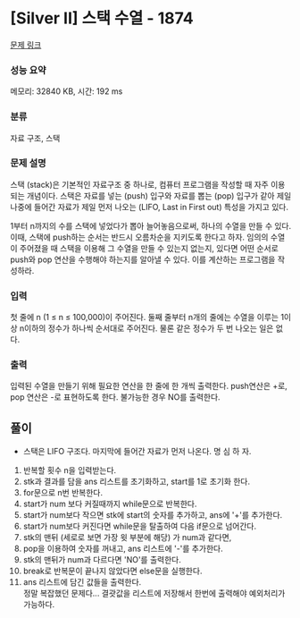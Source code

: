 # [Silver II] 스택 수열 - 1874

[문제 링크](https://www.acmicpc.net/problem/1874)

### 성능 요약

메모리: 32840 KB, 시간: 192 ms

### 분류

자료 구조, 스택

### 문제 설명

<p>스택 (stack)은 기본적인 자료구조 중 하나로, 컴퓨터 프로그램을 작성할 때 자주 이용되는 개념이다. 스택은 자료를 넣는 (push) 입구와 자료를 뽑는 (pop) 입구가 같아 제일 나중에 들어간 자료가 제일 먼저 나오는 (LIFO, Last in First out) 특성을 가지고 있다.</p>

<p>1부터 n까지의 수를 스택에 넣었다가 뽑아 늘어놓음으로써, 하나의 수열을 만들 수 있다. 이때, 스택에 push하는 순서는 반드시 오름차순을 지키도록 한다고 하자. 임의의 수열이 주어졌을 때 스택을 이용해 그 수열을 만들 수 있는지 없는지, 있다면 어떤 순서로 push와 pop 연산을 수행해야 하는지를 알아낼 수 있다. 이를 계산하는 프로그램을 작성하라.</p>

### 입력

 <p>첫 줄에 n (1 ≤ n ≤ 100,000)이 주어진다. 둘째 줄부터 n개의 줄에는 수열을 이루는 1이상 n이하의 정수가 하나씩 순서대로 주어진다. 물론 같은 정수가 두 번 나오는 일은 없다.</p>

### 출력

 <p>입력된 수열을 만들기 위해 필요한 연산을 한 줄에 한 개씩 출력한다. push연산은 +로, pop 연산은 -로 표현하도록 한다. 불가능한 경우 NO를 출력한다.</p>

## 풀이

-   스택은 LIFO 구조다. 마지막에 들어간 자료가 먼저 나온다. 명 심 하 자.
    <br>

1. 반복할 횟수 n을 입력받는다.
2. stk과 결과를 담을 ans 리스트를 초기화하고, start를 1로 초기화 한다.
3. for문으로 n번 반복한다.
4. start가 num 보다 커질때까지 while문으로 반복한다.
5. start가 num보다 작으면 stk에 start의 숫자를 추가하고, ans에 '+'를 추가한다.
6. start가 num보다 커진다면 while문을 탈출하여 다음 if문으로 넘어간다.
7. stk의 맨뒤 (세로로 보면 가장 윗 부분에 해당) 가 num과 같다면,
8. pop을 이용하여 숫자를 꺼내고, ans 리스트에 '-'를 추가한다.
9. stk의 맨뒤가 num과 다르다면 'NO'를 출력한다.
10. break로 반복문이 끝나지 않았다면 else문을 실행한다.
11. ans 리스트에 담긴 값들을 출력한다.
    <br>
    정말 복잡했던 문제다... 결괏값을 리스트에 저장해서 한번에 출력해야 예외처리가 가능하다.
